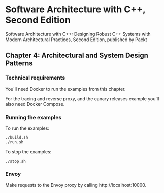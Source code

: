 # Software Architecture with C++, Second Edition

Software Architecture with C++: Designing Robust C++ Systems with Modern Architectural Practices, Second Edition, published by Packt

## Chapter 4: Architectural and System Design Patterns

### Technical requirements

You'll need Docker to run the examples from this chapter.

For the tracing and reverse proxy, and the canary releases example you'll
also need Docker Compose.

### Running the examples

To run the examples:

```bash
./build.sh
./run.sh
```

To stop the examples:

```bash
./stop.sh
```

### Envoy

Make requests to the Envoy proxy by calling http://localhost:10000.
